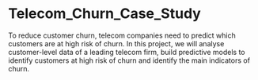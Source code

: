 # Telecom_Churn_Case_Study
To reduce customer churn, telecom companies need to predict which customers are at high risk of churn.  In this project, we will analyse customer-level data of a leading telecom firm, build predictive models to identify customers at high risk of churn and identify the main indicators of churn.

